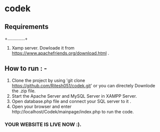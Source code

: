 # codek
## Requirements
+..............+
1. Xamp server. Dowloade it from https://www.apachefriends.org/download.html . 

## How to run : - 

1. Clone the project by using 'git clone https://github.com/Ritesh051/codek.git' or you can directely Downlode the .zip file.
2. Start the Apache Server and MySQL Server in XAMPP Server.
3. Open database.php file and connect your SQL server to it .
4. Open your browser and enter http://localhost/Codek/mainpage/index.php to run the code. 


###  YOUR WEBSITE IS LIVE NOW :). 
